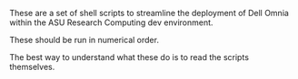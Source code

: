 These are a set of shell scripts to streamline the deployment of Dell Omnia within the ASU Research Computing dev environment.

These should be run in numerical order.

The best way to understand what these do is to read the scripts themselves.

